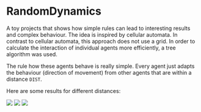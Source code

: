 # RandomDynamics

A toy projects that shows how simple rules can lead to interesting results and complex behaviour. The idea is inspired by cellular automata. In contrast to cellular automata, this approach does not use a grid. In order to calculate the interaction of individual agents more efficiently, a tree algorithm was used.

The rule how these agents behave is really simple. Every agent just adapts the behaviour (direction of movement) from other agents that are within a distance `DIST`.

Here are some results for different distances:

![](https://github.com/KaiFabi/RandomDynamics/blob/master/output_dist_0p14.gif)
![](https://github.com/KaiFabi/RandomDynamics/blob/master/output_dist_0p07.gif)
![](https://github.com/KaiFabi/RandomDynamics/blob/master/output_dist_0p03.gif)
